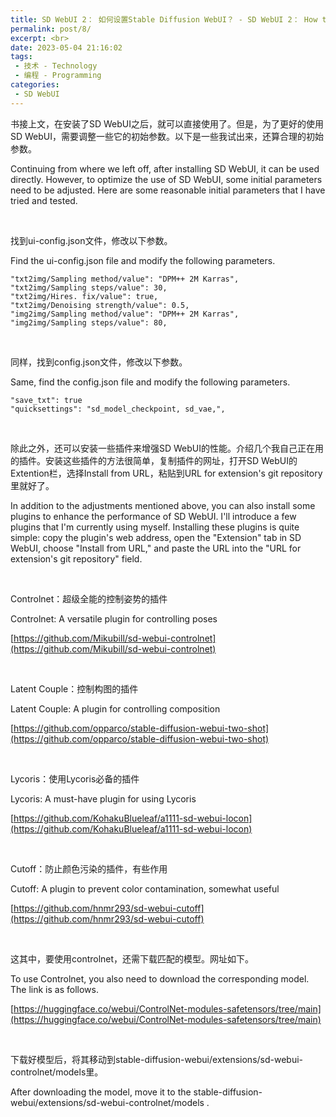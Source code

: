 ```yaml
---
title: SD WebUI 2： 如何设置Stable Diffusion WebUI？ - SD WebUI 2： How to set Stable Diffusion WebUI?
permalink: post/8/
excerpt: <br>
date: 2023-05-04 21:16:02
tags: 
 - 技术 - Technology
 - 编程 - Programming
categories: 
 - SD WebUI
---
```


书接上文，在安装了SD WebUI之后，就可以直接使用了。但是，为了更好的使用SD WebUI，需要调整一些它的初始参数。以下是一些我试出来，还算合理的初始参数。

Continuing from where we left off, after installing SD WebUI, it can be used directly. However, to optimize the use of SD WebUI, some initial parameters need to be adjusted. Here are some reasonable initial parameters that I have tried and tested.

<br>

找到ui-config.json文件，修改以下参数。

Find the ui-config.json file and modify the following parameters.

```
"txt2img/Sampling method/value": "DPM++ 2M Karras",
"txt2img/Sampling steps/value": 30,
"txt2img/Hires. fix/value": true,
"txt2img/Denoising strength/value": 0.5,
"img2img/Sampling method/value": "DPM++ 2M Karras",
"img2img/Sampling steps/value": 80,
```

<br>

同样，找到config.json文件，修改以下参数。

Same, find the config.json file and modify the following parameters.

```
"save_txt": true
"quicksettings": "sd_model_checkpoint, sd_vae,",
```

<br>

除此之外，还可以安装一些插件来增强SD WebUI的性能。介绍几个我自己正在用的插件。安装这些插件的方法很简单，复制插件的网址，打开SD WebUI的Extention栏，选择Install from URL，粘贴到URL for extension's git repository里就好了。

In addition to the adjustments mentioned above, you can also install some plugins to enhance the performance of SD WebUI. I'll introduce a few plugins that I'm currently using myself. Installing these plugins is quite simple: copy the plugin's web address, open the "Extension" tab in SD WebUI, choose "Install from URL," and paste the URL into the "URL for extension's git repository" field.

<br>

Controlnet：超级全能的控制姿势的插件

Controlnet: A versatile plugin for controlling poses

[https://github.com/Mikubill/sd-webui-controlnet](https://github.com/Mikubill/sd-webui-controlnet)

<br>

Latent Couple：控制构图的插件

Latent Couple: A plugin for controlling composition

[https://github.com/opparco/stable-diffusion-webui-two-shot](https://github.com/opparco/stable-diffusion-webui-two-shot)

<br>

Lycoris：使用Lycoris必备的插件

Lycoris: A must-have plugin for using Lycoris

[https://github.com/KohakuBlueleaf/a1111-sd-webui-locon](https://github.com/KohakuBlueleaf/a1111-sd-webui-locon)

<br>

Cutoff：防止颜色污染的插件，有些作用

Cutoff: A plugin to prevent color contamination, somewhat useful

[https://github.com/hnmr293/sd-webui-cutoff](https://github.com/hnmr293/sd-webui-cutoff)

<br>

这其中，要使用controlnet，还需下载匹配的模型。网址如下。

To use Controlnet, you also need to download the corresponding model. The link is as follows.

[https://huggingface.co/webui/ControlNet-modules-safetensors/tree/main](https://huggingface.co/webui/ControlNet-modules-safetensors/tree/main)

<br>

下载好模型后，将其移动到stable-diffusion-webui/extensions/sd-webui-controlnet/models里。

After downloading the model, move it to the stable-diffusion-webui/extensions/sd-webui-controlnet/models .